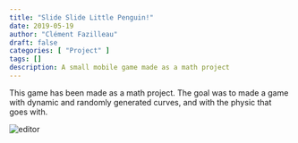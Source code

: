 ```yaml
---
title: "Slide Slide Little Penguin!"
date: 2019-05-19
author: "Clément Fazilleau"
draft: false
categories: [ "Project" ]
tags: []
description: A small mobile game made as a math project
---
```


This game has been made as a math project.
The goal was to made a game with dynamic and randomly generated curves, and with the physic that goes with.

![editor](editor.png)
